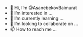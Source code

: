- 👋 Hi, I’m @AsanebekovBaimurat
- 👀 I’m interested in ...
- 🌱 I’m currently learning ...
- 💞️ I’m looking to collaborate on ...
- 📫 How to reach me ...

<!---
AsanebekovBaimurat/AsanebekovBaimurat is a ✨ special ✨ repository because its `README.md` (this file) appears on your GitHub profile.
You can click the Preview link to take a look at your changes.
--->
